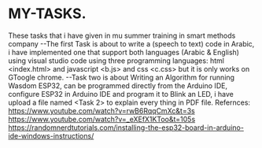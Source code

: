 # MY-TASKS.
These tasks that i have given in mu summer training in smart methods company
--The first Task is about to write a (speech to text) code in Arabic, i have implemented one that support both languages (Arabic & English) using visual studio code using three programming languages: html <index.html> and javascript <b.js> and css <c.css> but it is only works on GToogle chrome.
--Task two is about Writing an Algorithm for running Wasdom ESP32, can be programmed directly from the Arduino IDE, configure ESP32 in Arduino IDE and program it to Blink an LED, i have upload a file named <Task 2> to explain every thing in PDF file.
Refernces:
https://www.youtube.com/watch?v=rwB6RqqCmXc&t=3s
https://www.youtube.com/watch?v=_eXEfX1KToo&t=105s
https://randomnerdtutorials.com/installing-the-esp32-board-in-arduino-ide-windows-instructions/
